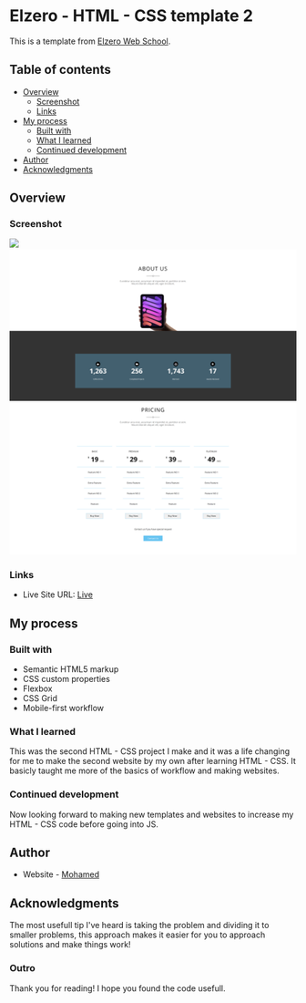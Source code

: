 # Elzero - HTML - CSS template 2

This is a template from [Elzero Web School](https://elzero.org/).

## Table of contents

- [Overview](#overview)
  - [Screenshot](#screenshot)
  - [Links](#links)
- [My process](#my-process)
  - [Built with](#built-with)
  - [What I learned](#what-i-learned)
  - [Continued development](#continued-development)
- [Author](#author)
- [Acknowledgments](#acknowledgments)

## Overview

### Screenshot

![](./screenshots/screenshot-1.png)
![](./screenshots/screenshot-2.png)
![](./screenshots/screenshot-3.png)

### Links

- Live Site URL: [Live](https://template2-by-mido.netlify.app/)

## My process

### Built with

- Semantic HTML5 markup
- CSS custom properties
- Flexbox
- CSS Grid
- Mobile-first workflow

### What I learned

This was the second HTML - CSS project I make and it was a life changing for me to make the second website by my own after learning HTML - CSS.
It basicly taught me more of the basics of workflow and making websites.

### Continued development

Now looking forward to making new templates and websites to increase my HTML - CSS code before going into JS.

## Author

- Website - [Mohamed](https://www.mohamed-dev.netlify.app)

## Acknowledgments

The most usefull tip I've heard is taking the problem and dividing it to smaller problems, this approach makes it easier for you to approach solutions and make things work!

### Outro

Thank you for reading! I hope you found the code usefull.

